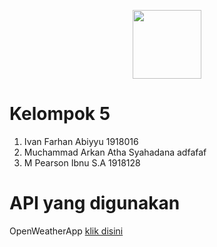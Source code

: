 <p align="center">
  <img width="110" height="auto" src="./images/logo.png" alt>                        
</p>
 <h1>Kelompok 5</h1>
 <ol>
  <li>Ivan Farhan Abiyyu 1918016</li>
  <li>Muchammad Arkan Atha Syahadana adfafaf</li>
  <li>M Pearson Ibnu S.A 1918128</li>
</ol>
<h1>API yang digunakan</h1>
<p>OpenWeatherApp <a href="https://openweathermap.org/" target="_blank">klik disini</a></p>
